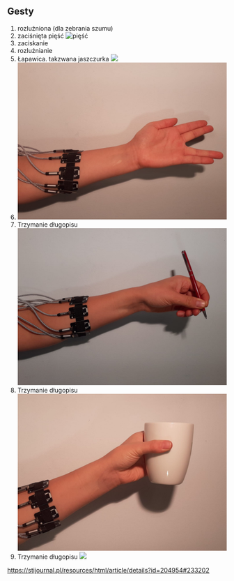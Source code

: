 ## Gesty 

1. rozluźniona (dla zebrania szumu)
![]()
2. zaciśnięta pięść
![pięść](docs/piesc.jepg)
3. zaciskanie
4. rozluźnianie
5. Łapawica. takzwana jaszczurka
![](docs/łapawica.jpeg)
6. ![Vka](docs/Vka.jpeg)
7. Trzymanie długopisu ![](docs/dlugopis.jpeg)
8. Trzymanie długopisu ![](docs/kubek.jpeg)
9. Trzymanie długopisu ![](spiderman.jpeg)

https://stijournal.pl/resources/html/article/details?id=204954#233202
